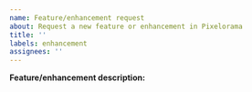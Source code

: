 ```yaml
---
name: Feature/enhancement request
about: Request a new feature or enhancement in Pixelorama
title: ''
labels: enhancement
assignees: ''
---
```

<!-- Please search existing issues for potential duplicates before filing yours:
https://github.com/Orama-Interactive/Pixelorama/issues?q=is%3Aissue
-->

**Feature/enhancement description:**
<!-- Describe the user-visible benefits if this feature is implemented. -->
